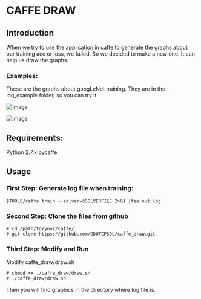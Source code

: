 # CAFFE DRAW

## Introduction
When we try to use the application in caffe to generate the graphs about our training acc or loss, we failed. So we decided to make a new one. It can help us draw the graphs.

### Examples:
These are the graphs about googLeNet training. They are in the log_example folder, so you can try it.

![image](https://github.com/aimreant/caffe_draw/log_example/googLeNet/[TEST]NumIters-loss3.top-1.jpg)

![image](https://github.com/aimreant/caffe_draw/log_example/googLeNet/[TEST]NumIters-loss3.loss3.jpg)


## Requirements:
Python 2.7.x
pycaffe

## Usage

### First Step: Generate log file when training:

```
$TOOLS/caffe train --solver=$SOLVERFILE 2>&1 |tee out.log
```

### Second Step: Clone the files from github

```
# cd /path/to/your/caffe/
# git clone https://github.com/GDUTCPSDL/caffe_draw.git
```

### Third Step: Modify and Run

Modify caffe_draw/draw.sh

```
# chmod +x ./caffe_draw/draw.sh
# ./caffe_draw/draw.sh
```

Then you will find graphics in the directory where log file is.


